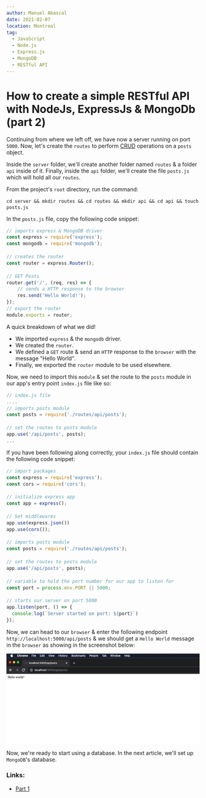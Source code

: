 ```yaml
---
author: Manuel Abascal
date: 2021-02-07
location: Montreal
tag:
  - JavaScript
  - Node.js
  - Express.js
  - MongoDB
  - RESTful API
---
```


# How to create a simple RESTful API with NodeJs, ExpressJs & MongoDb (part 2)

Continuing from where we left off, we have now a server running on port `5000`. Now, let's create the `routes` to perform [CRUD](https://en.wikipedia.org/wiki/Create,_read,_update_and_delete) operations on a `posts` object.

Inside the `server` folder, we'll create another folder named `routes` & a folder `api` inside of it. Finally, inside the `api` folder, we'll create the file `posts.js` which will hold all our `routes`.

From the project's `root` directory, run the command:
```
cd server && mkdir routes && cd routes && mkdir api && cd api && touch posts.js
```

In the `posts.js` file, copy the following code snippet:
```js
// imports express & MongoDB driver
const express = require('express');
const mongodb = require('mongodb');

// creates the router
const router = express.Router();

// GET Posts
router.get('/', (req, res) => {
    // sends a HTTP response to the browser
    res.send('Hello World!'); 
});
// export the router
module.exports = router;
```

A quick breakdown of what we did! 

- We imported `express` & the `mongodb` driver.
- We created the `router`.
- We defined a `GET` route & send an `HTTP` response to the `browser` with the message "Hello World".
- Finally, we exported the `router` module to be used elsewhere.

Now, we need to import this `module` & set the route to the `posts` module in our app's entry point `index.js` file like so:

```js
// index.js file
....
// imports posts module
const posts = require('./routes/api/posts');

// set the routes to posts module
app.use('/api/posts', posts);
...
```

If you have been following along correctly, your `index.js` file should contain the following code snippet:

```js
// import packages
const express = require('express');
const cors = require('cors');

// initialize express app
const app = express();

// Set middlewares
app.use(express.json())
app.use(cors());

// imports posts module
const posts = require('./routes/api/posts');

// set the routes to posts module
app.use('/api/posts', posts);

// variable to hold the port number for our app to listen for
const port = process.env.PORT || 5000;

// starts our server on port 5000
app.listen(port, () => {
  console.log(`Server started on port: ${port}`)
});
```

Now, we can head to our `browser` & enter the following endpoint `http://localhost:5000/api/posts`  & we should get a `Hello World` message in the `browser` as showing in the screenshot below:

<img src="./../public/how-to-create-a-restful-api/hello-word-express.png" width="auto" height="auto">

Now, we're ready to start using a database. In the next article, we'll set up `MongoDB`'s database.

### Links:

- [Part 1](https://manuel-abascal.web.app/2021/01/31/how-to-create-a-restful-api-with-nodejs-expressjs-mongodb/)